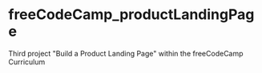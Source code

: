 # freeCodeCamp_productLandingPage
Third project "Build a Product Landing Page" within the freeCodeCamp Curriculum
